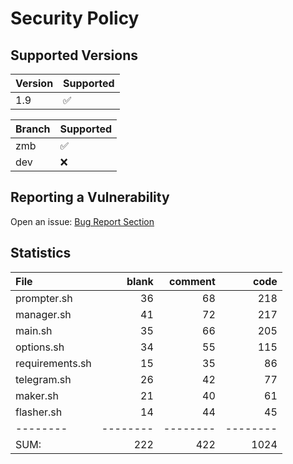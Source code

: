 # Security Policy

## Supported Versions

| Version | Supported          |
| ------- | ------------------ |
| 1.9     | :white_check_mark: |

| Branch | Supported          |
| ------ | ------------------ |
| zmb    | :white_check_mark: |
| dev    | :x:                |

## Reporting a Vulnerability

Open an issue: [Bug Report Section](https://github.com/grm34/ZenMaxBuilder/issues/new/choose)

## Statistics

| File            |    blank |  comment |     code |
| :-------------- | -------: | -------: | -------: |
| prompter.sh     |       36 |       68 |      218 |
| manager.sh      |       41 |       72 |      217 |
| main.sh         |       35 |       66 |      205 |
| options.sh      |       34 |       55 |      115 |
| requirements.sh |       15 |       35 |       86 |
| telegram.sh     |       26 |       42 |       77 |
| maker.sh        |       21 |       40 |       61 |
| flasher.sh      |       14 |       44 |       45 |
| --------        | -------- | -------- | -------- |
| SUM:            |      222 |      422 |     1024 |
